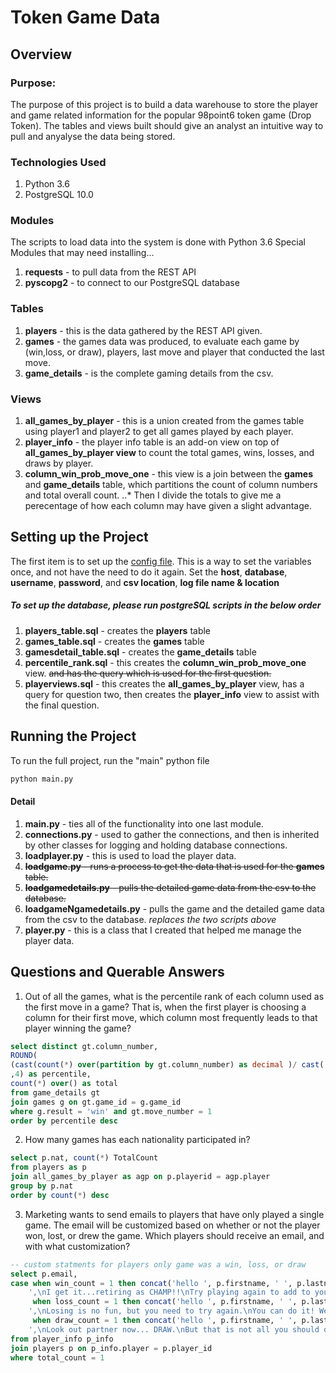 # Token Game Data
## Overview
### Purpose:
The purpose of this project is to build a data warehouse to store the player and game related information for the popular 98point6 token game (Drop Token).
The tables and views built should give an analyst an intuitive way to pull and anyalyse the data being stored.

### Technologies Used
1. Python 3.6
2. PostgreSQL 10.0
### Modules
The scripts to load data into the system is done with Python 3.6
Special Modules that may need installing...
1. **requests** - to pull data from the REST API
2. **pyscopg2** - to connect to our PostgreSQL database

### Tables
1. **players** - this is the data gathered by the REST API given.
2. **games** - the games data was produced, to evaluate each game by (win,loss, or draw), players, last move and player that conducted the last move.
3. **game_details** - is the complete gaming details from the csv.

### Views
1. **all_games_by_player** - this is a union created from the games table using player1 and player2 to get all games played by each player.
2. **player_info** - the player info table is an add-on view on top of **all_games_by_player view** to count the total games, wins, losses, and draws by player.
3. **column_win_prob_move_one** - this view is a join between the **games** and **game_details** table, which partitions the count of column numbers and total overall count.
   ..* Then I divide the totals to give me a perecentage of how each column may have given a slight advantage.


## Setting up the Project
The first item is to set up the [config file](https://github.com/warrenwrate/token_project/blob/master/pythonproj/configdata.cfg).
This is a way to set the variables once, and not have the need to do it again.
Set the **host**, **database**, **username**, **password**, and **csv location**, **log file name & location**

##### To set up the database, please run postgreSQL scripts in the below order
1. **players_table.sql** - creates the **players** table
2. **games_table.sql** - creates the **games** table
3. **gamesdetail_table.sql** - creates the **game_details** table
4. **percentile_rank.sql** - this creates the **column_win_prob_move_one** view. ~~and has the query which is used for the first question.~~
5. **playerviews.sql** - this creates the **all_games_by_player** view, has a query for question two, then creates the **player_info** view to assist with the final question.


## Running the Project
To run the full project, run the "main" python file
```python
python main.py
```
#### Detail
1. **main.py** - ties all of the functionality into one last module.
2. **connections.py** - used to gather the connections, and then is inherited by other classes for logging and holding database connections.
3. **loadplayer.py** - this is used to load the player data. 
4. ~~**loadgame.py** - runs a process to get the data that is used for the **games** table.~~
5. ~~**loadgamedetails.py** - pulls the detailed game data from the csv to the database.~~
4. **loadgameNgamedetails.py** - pulls the game and the detailed game data from the csv to the database. *replaces the two scripts above*
5. **player.py** - this is a class that I created that helped me manage the player data.



## Questions and Querable Answers

1. Out of all the games, what is the percentile rank of each column used as the
   first move in a game? That is, when the first player is choosing a column
   for their first move, which column most frequently leads to that player
   winning the game?

```sql
select distinct gt.column_number,
ROUND(
(cast(count(*) over(partition by gt.column_number) as decimal )/ cast( count(*) over() as decimal) * 100)
,4) as percentile,
count(*) over() as total
from game_details gt
join games g on gt.game_id = g.game_id
where g.result = 'win' and gt.move_number = 1
order by percentile desc
```
2. How many games has each nationality participated in?
```sql
select p.nat, count(*) TotalCount
from players as p
join all_games_by_player as agp on p.playerid = agp.player
group by p.nat
order by count(*) desc
```

3. Marketing wants to send emails to players that have only played a single
   game. The email will be customized based on whether or not the player won,
   lost, or drew the game. Which players should receive an email, and with what
   customization?
```sql
-- custom statments for players only game was a win, loss, or draw
select p.email,
case when win_count = 1 then concat('hello ', p.firstname, ' ', p.lastname ,
	',\nI get it...retiring as CHAMP!!\nTry playing again to add to your legacy!')
	 when loss_count = 1 then concat('hello ', p.firstname, ' ', p.lastname ,
	',\nLosing is no fun, but you need to try again.\nYou can do it! We BELIEVE!!!')
	 when draw_count = 1 then concat('hello ', p.firstname, ' ', p.lastname ,
	',\nLook out partner now... DRAW.\nBut that is not all you should do.  Please play again.') else 'uh oh no value' end custom_message
from player_info p_info
join players p on p_info.player = p.player_id
where total_count = 1
```
